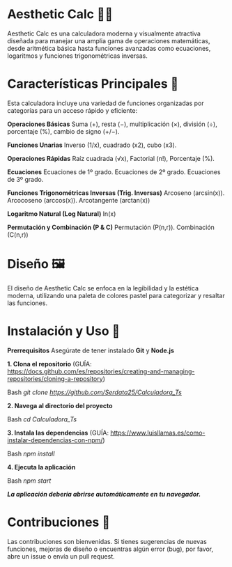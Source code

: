 # Aesthetic Calc 📐✨

Aesthetic Calc es una calculadora moderna y visualmente atractiva diseñada para manejar una amplia gama de operaciones matemáticas, desde aritmética básica hasta funciones avanzadas como ecuaciones, logaritmos y funciones trigonométricas inversas.

# Características Principales 🧮
Esta calculadora incluye una variedad de funciones organizadas por categorías para un acceso rápido y eficiente:

**Operaciones Básicas**
Suma (+), resta (−), multiplicación (×), división (÷), porcentaje (%), cambio de signo (+/−).

**Funciones Unarias**
Inverso (1/x), cuadrado (x2), cubo (x3).

**Operaciones Rápidas**
Raíz cuadrada (√x), Factorial (n!), Porcentaje (%).

**Ecuaciones**
Ecuaciones de 1º grado. Ecuaciones de 2º grado. Ecuaciones de 3º grado.

**Funciones Trigonométricas Inversas (Trig. Inversas)**
Arcoseno (arcsin(x)). Arcocoseno (arccos(x)). Arcotangente (arctan(x))

**Logaritmo Natural (Log Natural)**
ln(x)

**Permutación y Combinación (P & C)**
Permutación (P(n,r)). Combinación (C(n,r))

# Diseño 🖼️
El diseño de Aesthetic Calc se enfoca en la legibilidad y la estética moderna, utilizando una paleta de colores pastel para categorizar y resaltar las funciones.

# Instalación y Uso 🚀
**Prerrequisitos**
Asegúrate de tener instalado **Git** y **Node.js**

 **1. Clona el repositorio** (GUÍA: https://docs.github.com/es/repositories/creating-and-managing-repositories/cloning-a-repository)

  Bash
  _git clone https://github.com/Serdata25/Calculadora_Ts_

**2. Navega al directorio del proyecto**

  Bash
  _cd Calculadora_Ts_

 **3. Instala las dependencias** (GUÍA: https://www.luisllamas.es/como-instalar-dependencias-con-npm/)

  Bash
  _npm install_

 **4. Ejecuta la aplicación**

  Bash
  _npm start_

 **_La aplicación debería abrirse automáticamente en tu navegador._**



# Contribuciones 🤝
Las contribuciones son bienvenidas. Si tienes sugerencias de nuevas funciones, mejoras de diseño o encuentras algún error (bug), por favor, abre un issue o envía un pull request.
